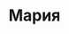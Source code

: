---
title: "Мария"
description: "Я юная, красивая и спортивная девушка, которая любит романтические прогулки и отдых в компании приятных мужчин. Я знаю несколько элитных мест, где можно провести незабываемое время вдвоем, а также готова к любым твоим предложениям.

Красивые девушки эскорт, как я, составят достойное сопровождение на вечеринку, во время неформальной встречи или на мероприятии. 
Кроме вышеуказанного я могу сделать расслабляющий или эротический массаж, смогу поддержать интересный разговор, продемонстрировать хорошее воспитание и отличный вкус. Снять девушку эскорт для ВИП сопровождения можно здесь на сайте. Я буду ждать наше свидание! "
Price: "От 1000$"
height: "170"
weight: "48"
age: "21"
folder: maria
mainImage: 1.webp
images:
  - 2.webp
  - 3.webp
---